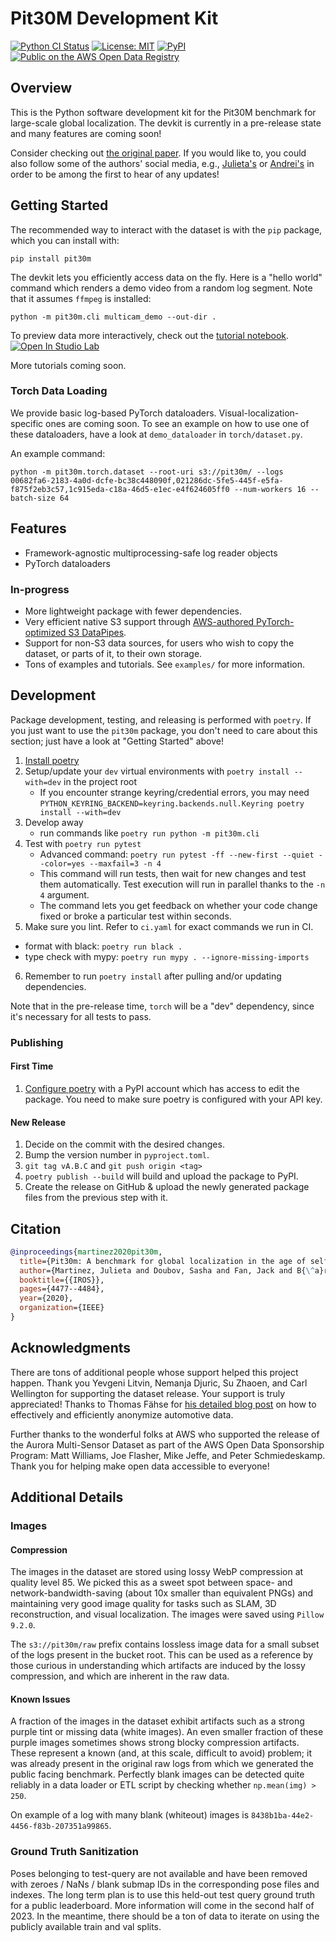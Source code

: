 # Pit30M Development Kit

[![Python CI Status](https://github.com/pit30m/pit30m/actions/workflows/ci.yaml/badge.svg?branch=main)](https://github.com/pit30m/pit30m/actions/workflows/ci.yaml)
[![License: MIT](https://img.shields.io/badge/License-MIT-green.svg)](./LICENSE)
[![PyPI](https://img.shields.io/pypi/v/pit30m)](https://pypi.org/project/pit30m/)
[![Public on the AWS Open Data Registry](https://shields.io/badge/Open%20Data%20Registry-public-green?logo=amazonaws&style=flat)](https://registry.opendata.aws/aurora_msds/)

## Overview
This is the Python software development kit for the Pit30M benchmark for large-scale global localization. The devkit is currently in a pre-release state and many features are coming soon!

Consider checking out [the original paper](https://arxiv.org/abs/2012.12437). If you would like to, you could also follow some of the authors' social media, e.g., [Julieta's](https://twitter.com/yoknapathawa) or [Andrei's](https://twitter.com/andreib) in order to be among the first to hear of any updates!

## Getting Started

The recommended way to interact with the dataset is with the `pip` package, which you can install with:

`pip install pit30m`

The devkit lets you efficiently access data on the fly. Here is a "hello world" command which renders a demo video from a random log segment. Note that it assumes `ffmpeg` is installed:

`python -m pit30m.cli multicam_demo --out-dir .`

To preview data more interactively, check out the [tutorial notebook](examples/tutorial_00_introduction.ipynb).
[![Open In Studio Lab](https://studiolab.sagemaker.aws/studiolab.svg)](https://studiolab.sagemaker.aws/import/github/pit30m/pit30m/blob/main/examples/tutorial_00_introduction.ipynb)

More tutorials coming soon.

### Torch Data Loading

We provide basic log-based PyTorch dataloaders. Visual-localization-specific ones are coming soon. To see an
example on how to use one of these dataloaders, have a look at `demo_dataloader` in `torch/dataset.py`.

An example command:

```
python -m pit30m.torch.dataset --root-uri s3://pit30m/ --logs 00682fa6-2183-4a0d-dcfe-bc38c448090f,021286dc-5fe5-445f-e5fa-f875f2eb3c57,1c915eda-c18a-46d5-e1ec-e4f624605ff0 --num-workers 16 --batch-size 64
```

## Features

 * Framework-agnostic multiprocessing-safe log reader objects
 * PyTorch dataloaders

### In-progress
 * More lightweight package with fewer dependencies.
 * Very efficient native S3 support through [AWS-authored PyTorch-optimized S3 DataPipes](https://aws.amazon.com/blogs/machine-learning/announcing-the-amazon-s3-plugin-for-pytorch/).
 * Support for non-S3 data sources, for users who wish to copy the dataset, or parts of it, to their own storage.
 * Tons of examples and tutorials. See `examples/` for more information.


## Development

Package development, testing, and releasing is performed with `poetry`. If you just want to use the `pit30m` package, you don't need to care about this section; just have a look at "Getting Started" above!

 1. [Install poetry](https://python-poetry.org/docs/)
 2. Setup/update your `dev` virtual environments with `poetry install --with=dev` in the project root
    - If you encounter strange keyring/credential errors, you may need `PYTHON_KEYRING_BACKEND=keyring.backends.null.Keyring poetry install --with=dev`
 3. Develop away
    - run commands like `poetry run python -m pit30m.cli`
 4. Test with `poetry run pytest`
    - Advanced command: `poetry run pytest -ff --new-first --quiet --color=yes --maxfail=3 -n 4`
    - This command will run tests, then wait for new changes and test them automatically. Test execution will run in parallel thanks to the `-n 4` argument.
    - The command lets you get feedback on whether your code change fixed or broke a particular test within seconds.
 5. Make sure you lint. Refer to `ci.yaml` for exact commands we run in CI.
   - format with black: `poetry run black .`
   - type check with mypy: `poetry run mypy . --ignore-missing-imports`
 6. Remember to run `poetry install` after pulling and/or updating dependencies.


Note that in the pre-release time, `torch` will be a "dev" dependency, since it's necessary for all tests to pass.

### Publishing

#### First Time
 1. [Configure poetry](https://www.digitalocean.com/community/tutorials/how-to-publish-python-packages-to-pypi-using-poetry-on-ubuntu-22-04) with a PyPI account which has access to edit the package. You need to make sure poetry is configured with your API key.

#### New Release
 1. Decide on the commit with the desired changes.
 2. Bump the version number in `pyproject.toml`.
 3. `git tag vA.B.C` and `git push origin <tag>`
 4. `poetry publish --build` will build and upload the package to PyPI.
 5. Create the release on GitHub & upload the newly generated package files from the previous step with it.

## Citation

```bibtex
@inproceedings{martinez2020pit30m,
  title={Pit30m: A benchmark for global localization in the age of self-driving cars},
  author={Martinez, Julieta and Doubov, Sasha and Fan, Jack and B{\^a}rsan, Ioan Andrei and Wang, Shenlong and M{\'a}ttyus, Gell{\'e}rt and Urtasun, Raquel},
  booktitle={{IROS}},
  pages={4477--4484},
  year={2020},
  organization={IEEE}
}
```

## Acknowledgments

There are tons of additional people whose support helped this project happen. Thank you Yevgeni Litvin, Nemanja Djuric, Su Zhaoen, and Carl Wellington for supporting the dataset release. Your support is truly appreciated! Thanks to Thomas Fähse for [his detailed blog post](https://tfaehse.medium.com/making-dashcam-videos-gdpr-compliant-f9832883fe94) on how to effectively and efficiently anonymize automotive data.

Further thanks to the wonderful folks at AWS who supported the release of the Aurora Multi-Sensor Dataset as part of the AWS Open Data Sponsorship Program: Matt Williams, Joe Flasher, Mike Jeffe, and Peter Schmiedeskamp. Thank you for helping make open data accessible to everyone!

## Additional Details

### Images

#### Compression
The images in the dataset are stored using lossy WebP compression at quality level 85. We picked this as a sweet spot between space- and network-bandwidth-saving (about 10x smaller than equivalent PNGs) and maintaining very good image quality for tasks such as SLAM, 3D reconstruction, and visual localization. The images were saved using `Pillow 9.2.0`.

The `s3://pit30m/raw` prefix contains lossless image data for a small subset of the logs present in the bucket root. This can be used as a reference by those curious in understanding which artifacts are induced by the lossy compression, and which are inherent in the raw data.

#### Known Issues

A fraction of the images in the dataset exhibit artifacts such as a strong purple tint or missing data (white images). An even smaller fraction of these purple images sometimes shows strong blocky compression artifacts. These represent a known (and, at this scale, difficult to avoid) problem; it was already present in the original raw logs from which we generated the public facing benchmark. Perfectly blank images can be detected quite reliably in a data loader or ETL script by checking whether `np.mean(img) > 250`.

On example of a log with many blank (whiteout) images is `8438b1ba-44e2-4456-f83b-207351a99865`.

### Ground Truth Sanitization

Poses belonging to test-query are not available and have been removed with zeroes / NaNs / blank submap IDs in the corresponding pose files and indexes. The long term plan is to use this held-out test query ground truth for a public leaderboard. More information will come in the second half of 2023. In the meantime, there should be a ton of data to iterate on using the publicly available train and val splits.

